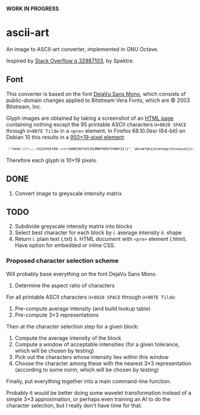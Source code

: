 **WORK IN PROGRESS**

# ascii-art

An image to ASCII-art converter, implemented in GNU Octave.

Inspired by [Stack Overflow q 32987103][so], by Spektre.

[so]: https://stackoverflow.com/q/32987103

## Font

This converter is based on the font [DejaVu Sans Mono][font],
which consists of public-domain changes applied to
Bitstream Vera Fonts, which are ©&nbsp;2003 Bitstream, Inc.

[font]: https://dejavu-fonts.github.io/

Glyph images are obtained by taking a screenshot of an [HTML page][html]
containing nothing except the 95 printable ASCII characters
`U+0020 SPACE` through `U+007E Tilde` in a `<pre>` element.
In Firefox 68.10.0esr (64-bit) on Debian&nbsp;10
this results in a [950×19-pixel element][png]:

![The 95 printable ASCII characters rendered in DejaVu Sans Mono][png]

Therefore each glyph is 10×19 pixels.

[png]: glyphs/ascii.png
[html]: glyphs/ascii.html

## DONE

1. Convert image to greyscale intensity matrix

## TODO

2. Subdivide greyscale intensity matrix into blocks
3. Select best character for each block by
   i. average intensity
   ii. shape
4. Return
   i. plain text (.txt)
   ii. HTML document with `<pre>` element (.html).
       Have option for embedded or inline CSS.

### Proposed character selection scheme

Will probably base everything on the font DejaVu Sans Mono.

1. Determine the aspect ratio of characters

For all printable ASCII characters `U+0020 SPACE` through `U+007E Tilde`:

1. Pre-compute average intensity (and build lookup table)
2. Pre-compute 3×3 representations

Then at the character selection step for a given block:
1. Compute the average intensity of the block
2. Compute a window of acceptable intensities
   (for a given tolerance, which will be chosen by testing)
3. Pick out the characters whose intensity lies within this window
4. Choose the character among these with the nearest 3×3 representation
   (according to some norm, which will be chosen by testing)

Finally, put everything together into a main command-line function.

Probably it would be better doing some wavelet transformation
instead of a simple 3×3 approximation,
or perhaps even training an AI to do the character selection,
but I really don't have time for that.

